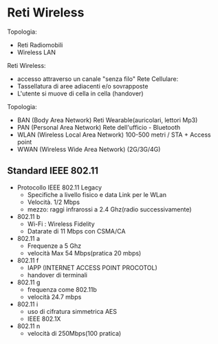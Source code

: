 # Reti Wireless

Topologia:
- Reti Radiomobili 
- Wireless LAN

Reti Wireless:
- accesso attraverso un canale "senza filo"
Rete Cellulare:
- Tassellatura di aree adiacenti e/o sovrapposte
- L'utente si muove di cella in cella (handover)

Topologia:
- BAN (Body Area Network)
Reti Wearable(auricolari, lettori Mp3)
- PAN (Personal Area Network)
Rete dell'ufficio - Bluetooth
- WLAN (Wireless Local Area Network)
100-500 metri / STA + Access point
- WWAN (Wireless Wide Area Network)
(2G/3G/4G)
 
 ## Standard IEEE 802.11
- Protocollo IEEE 802.11 Legacy
	- Specifiche a livello fisico e data Link per le WLan
	- Velocità. 1/2 Mbps
	- mezzo: raggi infrarossi a 2.4 Ghz(radio successivamente)
- 802.11 b
	- Wi-Fi : Wireless Fidelity
	- Datarate di 11 Mbps con CSMA/CA
- 802.11 a
	- Frequenze a 5 Ghz
	- velocità Max 54 Mbps(pratica 20 mbps)
- 802.11 f
	- IAPP (INTERNET ACCESS POINT PROCOTOL)
	- handover di terminali
- 802.11 g
	- frequenza come 802.11b
	- velocità 24.7 mbps
- 802.11 i 
	- uso di cifratura simmetrica AES
	- IEEE 802.1X
- 802.11 n 
	- velocità di 250Mbps(100 pratica)


<!--stackedit_data:
eyJoaXN0b3J5IjpbNjcyOTExMjk4LC05Nzg5ODY1NDddfQ==
-->